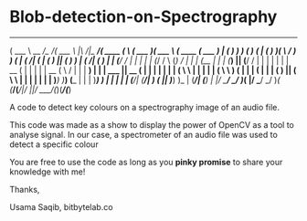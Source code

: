 # Blob-detection-on-Spectrography

 ______  __________________ ______           _________ _______  _        _______  ______     _______  _______ 
(  ___ \ \__   __/\__   __/(  ___ \ |\     /|\__   __/(  ____ \( \      (  ___  )(  ___ \   (  ____ \(  ___  )
| (   ) )   ) (      ) (   | (   ) )( \   / )   ) (   | (    \/| (      | (   ) || (   ) )  | (    \/| (   ) |
| (__/ /    | |      | |   | (__/ /  \ (_) /    | |   | (__    | |      | (___) || (__/ /   | |      | |   | |
|  __ (     | |      | |   |  __ (    \   /     | |   |  __)   | |      |  ___  ||  __ (    | |      | |   | |
| (  \ \    | |      | |   | (  \ \    ) (      | |   | (      | |      | (   ) || (  \ \   | |      | |   | |
| )___) )___) (___   | |   | )___) )   | |      | |   | (____/\| (____/\| )   ( || )___) )_ | (____/\| (___) |
|/ \___/ \_______/   )_(   |/ \___/    \_/      )_(   (_______/(_______/|/     \||/ \___/(_)(_______/(_______)
                                                                                                              

A code to detect key colours on a spectrography image of an audio file.

This code was made as a show to display the power of OpenCV as a tool to analyse signal.
In our case, a spectrometer of an audio file was used to detect a specific colour

You are free to use the code as long as you <b>pinky promise</b> to share your knowledge with me!

Thanks,

Usama Saqib,
bitbytelab.co

